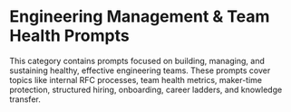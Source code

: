 # Engineering Management & Team Health Prompts

This category contains prompts focused on building, managing, and sustaining healthy, effective engineering teams. These prompts cover topics like internal RFC processes, team health metrics, maker-time protection, structured hiring, onboarding, career ladders, and knowledge transfer.
